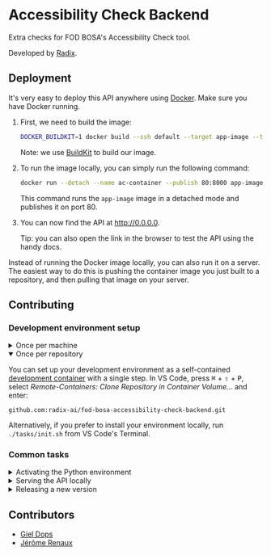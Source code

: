 # Accessibility Check Backend

Extra checks for FOD BOSA's Accessibility Check tool.

Developed by [Radix](https://www.radix.ai).

## Deployment

It's very easy to deploy this API anywhere using [Docker](https://www.docker.com/get-started). Make sure you have Docker running.

1. First, we need to build the image:

    ```bash
    DOCKER_BUILDKIT=1 docker build --ssh default --target app-image --tag accessibility-check-backend-app .
    ```

    Note: we use [BuildKit](https://docs.docker.com/develop/develop-images/build_enhancements) to build our image.

2. To run the image locally, you can simply run the following command:

    ```bash
    docker run --detach --name ac-container --publish 80:8000 app-image
    ```

    This command runs the `app-image` image in a detached mode and publishes it on port 80.

3. You can now find the API at http://0.0.0.0.

    Tip: you can also open the link in the browser to test the API using the handy docs.

Instead of running the Docker image locally, you can also run it on a server. The easiest way to do this is pushing the container image you just built to a repository, and then pulling that image on your server.

## Contributing

### Development environment setup

<details>
<summary>Once per machine</summary>

1. [Generate an SSH key for GitHub and add it to your authentication agent](https://docs.github.com/en/github/authenticating-to-github/generating-a-new-ssh-key-and-adding-it-to-the-ssh-agent). Then, [add the newly created SSH key to GitHub](https://docs.github.com/en/github/authenticating-to-github/adding-a-new-ssh-key-to-your-github-account).
2. Install [Docker](https://www.docker.com/get-started).
3. Install [VS Code](https://code.visualstudio.com/) (optional).
4. Install [VS Code's Remote-Containers extension](https://marketplace.visualstudio.com/items?itemName=ms-vscode-remote.remote-containers) (optional).
5. Install [Fira Code](https://github.com/tonsky/FiraCode/wiki/VS-Code-Instructions) (optional).

</details>

<details open>
<summary>Once per repository</summary>

You can set up your development environment as a self-contained [development container](https://code.visualstudio.com/docs/remote/containers) with a single step. In VS Code, press <kbd>⌘</kbd> + <kbd>⇧</kbd> + <kbd>P</kbd>, select _Remote-Containers: Clone Repository in Container Volume..._ and enter:

```
github.com:radix-ai/fod-bosa-accessibility-check-backend.git
```

Alternatively, if you prefer to install your environment locally, run `./tasks/init.sh` from VS Code's Terminal.
</details>

### Common tasks

<details>
<summary>Activating the Python environment</summary>

1. Open any Python file in the project to load VS Code's Python extension.
2. Open a Integrated Terminal with <kbd>⌃</kbd> + <kbd>~</kbd> and you should see that the conda environment `accessibility-check-backend-env` is active.
3. Now you're ready to run any of tasks listed by `invoke --list`.

Note: if you're not using VS Code, running `conda activate accessibility-check-backend-env` will also work.

</details>

<details>
<summary>Serving the API locally</summary>

1. Activate the Python environment.
2. Run the API locally by `invoke serve`
3. The API will be served on http://127.0.0.1:8000. Opening this link in a browser will show you the handy docs.

</details>

<details>
<summary>Releasing a new version</summary>

1. Activate the Python environment.
2. Commit any (un)staged changes on your branch.
3. Run `invoke bump --part=[major|minor|patch|post]` to (a) update the version number, (b) commit the changes, and (c) tag the commit with a version identifier.
4. Your tags will be pushed to the remote next time you `git push` (because `push.followTags` is set to true in `.git/config`). Or push the tag manually with `git push origin v0.1.0`.
5. You can now `pip install git+https://github.com/radix-ai/fod-bosa-accessibility-check-backend.git@v0.1.0`.

</details>

## Contributors

- [Giel Dops](https://github.com/gield)
- [Jérôme Renaux](https://github.com/Jerenaux)
